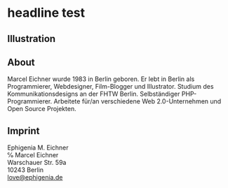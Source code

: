 # headline test



## Illustration

## About

Marcel Eichner wurde 1983 in Berlin geboren. Er lebt in Berlin als
Programmierer, Webdesigner, Film-Blogger und Illustrator. Studium des
Kommunikationsdesigns an der FHTW Berlin. Selbständiger PHP-Programmierer.
Arbeitete für/an verschiedene Web 2.0-Unternehmen und Open Source Projekten.

## Imprint

Ephigenia M. Eichner  
℅ Marcel Eichner  
Warschauer Str. 59a  
10243 Berlin  
[love@ephigenia.de](mailto:love@ephigenia.de)